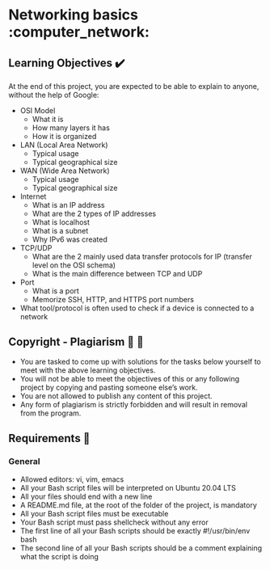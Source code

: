 # Networking basics :computer_network:

## Learning Objectives :heavy_check_mark:

At the end of this project, you are expected to be able to explain to anyone, without the help of Google:

- OSI Model
  - What it is
  - How many layers it has
  - How it is organized
- LAN (Local Area Network)
  - Typical usage
  - Typical geographical size
- WAN (Wide Area Network)
  - Typical usage
  - Typical geographical size
- Internet
  - What is an IP address
  - What are the 2 types of IP addresses
  - What is localhost
  - What is a subnet
  - Why IPv6 was created
- TCP/UDP
  - What are the 2 mainly used data transfer protocols for IP (transfer level on the OSI schema)
  - What is the main difference between TCP and UDP
- Port
  - What is a port
  - Memorize SSH, HTTP, and HTTPS port numbers
- What tool/protocol is often used to check if a device is connected to a network

## Copyright - Plagiarism :no_entry_sign: :page_facing_up:

- You are tasked to come up with solutions for the tasks below yourself to meet with the above learning objectives.
- You will not be able to meet the objectives of this or any following project by copying and pasting someone else’s work.
- You are not allowed to publish any content of this project.
- Any form of plagiarism is strictly forbidden and will result in removal from the program.

## Requirements :page_with_curl:

### General

- Allowed editors: vi, vim, emacs
- All your Bash script files will be interpreted on Ubuntu 20.04 LTS
- All your files should end with a new line
- A README.md file, at the root of the folder of the project, is mandatory
- All your Bash script files must be executable
- Your Bash script must pass shellcheck without any error
- The first line of all your Bash scripts should be exactly #!/usr/bin/env bash
- The second line of all your Bash scripts should be a comment explaining what the script is doing
